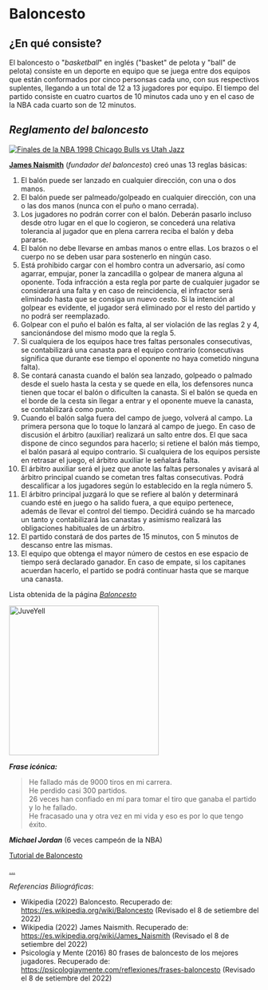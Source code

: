 # Baloncesto 

## ¿En qué consiste?  
El baloncesto o "_basketball_" en inglés ("basket" de pelota y "ball" de pelota) consiste en un deporte en equipo que se juega entre dos equipos que están conformados por cinco personsas cada uno, con sus respectivos suplentes, llegando a un total de 12 a 13 jugadores por equipo. El tiempo del partido consiste en cuatro cuartos de 10 minutos cada uno y en el caso de la NBA cada cuarto son de 12 minutos.  

## _Reglamento del baloncesto_

[![Finales de la NBA 1998 Chicago Bulls vs Utah Jazz](https://as01.epimg.net/baloncesto/imagenes/2015/05/29/nba/1432891458_126506_1432891490_noticia_grande.jpg)](https://en.wikipedia.org/wiki/1998_NBA_Finals)

[**James Naismith**](https://es.wikipedia.org/wiki/James_Naismith) (*fundador del baloncesto*) creó unas 13 reglas básicas:

1. El balón puede ser lanzado en cualquier dirección, con una o dos manos.
2. El balón puede ser palmeado/golpeado en cualquier dirección, con una o las dos manos (nunca con el puño o mano cerrada).
3. Los jugadores no podrán correr con el balón. Deberán pasarlo incluso desde otro lugar en el que lo cogieron, se concederá una relativa tolerancia al jugador que en plena carrera reciba el balón y deba pararse.
4. El balón no debe llevarse en ambas manos o entre ellas. Los brazos o el cuerpo no se deben usar para sostenerlo en ningún caso.
5. Está prohibido cargar con el hombro contra un adversario, así como agarrar, empujar, poner la zancadilla o golpear de manera alguna al oponente. Toda infracción a esta regla por parte de cualquier jugador se considerará una falta y en caso de reincidencia, el infractor será eliminado hasta que se consiga un nuevo cesto. Si la intención al golpear es evidente, el jugador será eliminado por el resto del partido y no podrá ser reemplazado.
6. Golpear con el puño el balón es falta, al ser violación de las reglas 2 y 4, sancionándose del mismo modo que la regla 5.
7. Si cualquiera de los equipos hace tres faltas personales consecutivas, se contabilizará una canasta para el equipo contrario (consecutivas significa que durante ese tiempo el oponente no haya cometido ninguna falta).
8. Se contará canasta cuando el balón sea lanzado, golpeado o palmado desde el suelo hasta la cesta y se quede en ella, los defensores nunca tienen que tocar el balón o dificulten la canasta. Si el balón se queda en el borde de la cesta sin llegar a entrar y el oponente mueve la canasta, se contabilizará como punto.
9. Cuando el balón salga fuera del campo de juego, volverá al campo. La primera persona que lo toque lo lanzará al campo de juego. En caso de discusión el árbitro (auxiliar) realizará un salto entre dos. El que saca dispone de cinco segundos para hacerlo; si retiene el balón más tiempo, el balón pasará al equipo contrario. Si cualquiera de los equipos persiste en retrasar el juego, el árbitro auxiliar le señalará falta.
10. El árbitro auxiliar será el juez que anote las faltas personales y avisará al árbitro principal cuando se cometan tres faltas consecutivas. Podrá descalificar a los jugadores según lo establecido en la regla número 5.
11. El árbitro principal juzgará lo que se refiere al balón y determinará cuando esté en juego o ha salido fuera, a que equipo pertenece, además de llevar el control del tiempo. Decidirá cuándo se ha marcado un tanto y contabilizará las canastas y asimismo realizará las obligaciones habituales de un árbitro.
12. El partido constará de dos partes de 15 minutos, con 5 minutos de descanso entre las mismas.
13. El equipo que obtenga el mayor número de cestos en ese espacio de tiempo será declarado ganador. En caso de empate, si los capitanes acuerdan hacerlo, el partido se podrá continuar hasta que se marque una canasta.

Lista obtenida de la página [*Baloncesto*](https://es.wikipedia.org/wiki/Baloncesto )

<img src="https://c.tenor.com/iLYPmFMHM_0AAAAi/dunk-de-rozan.gif" alt="JuveYell" width="300px">

__*Frase icónica:*__
> He fallado más de 9000 tiros en mi carrera.   
> He perdido casi 300 partidos.   
> 26 veces han confiado en mí para tomar el tiro que ganaba el partido y lo he fallado.   
> He fracasado una y otra vez en mi vida y eso es por lo que tengo éxito.  

_**Michael Jordan**_ (6 veces campeón de la NBA)


[Tutorial de Baloncesto](https://youtu.be/5F_HNvP0nZY)

[...](https://www.youtube.com/embed/bZwigpBrRkE)

*Referencias Biliográficas*:  
- Wikipedia (2022) Baloncesto. Recuperado de: https://es.wikipedia.org/wiki/Baloncesto (Revisado el 8 de setiembre del 2022)
- Wikipedia (2022) James Naismith. Recuperado de: https://es.wikipedia.org/wiki/James_Naismith (Revisado el 8 de setiembre del 2022)
- Psicología y Mente (2016) 80 frases de baloncesto de los mejores jugadores. Recuperado de: https://psicologiaymente.com/reflexiones/frases-baloncesto (Revisado el 8 de setiembre del 2022)
